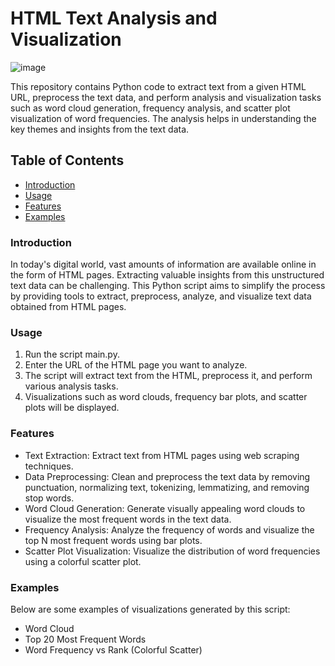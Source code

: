 # **HTML Text Analysis and Visualization**


![image](https://github.com/sahar-hamdi/HTML-Text-Processing-and-Visualization-with-python/assets/93557883/32937b60-61a5-4d30-af6f-410d9cba6b39)






This repository contains Python code to extract text from a given HTML URL, preprocess the text data, and perform analysis and visualization tasks such as word cloud generation, frequency analysis, and scatter plot visualization of word frequencies. The analysis helps in understanding the key themes and insights from the text data.

## **Table of Contents**

* [Introduction](#introduction)
* [Usage](#usage)
* [Features](#features)
* [Examples](#examples)




### **Introduction**

In today's digital world, vast amounts of information are available online in the form of HTML pages. Extracting valuable insights from this unstructured text data can be challenging. This Python script aims to simplify the process by providing tools to extract, preprocess, analyze, and visualize text data obtained from HTML pages.


### **Usage**

1. Run the script main.py.
2. Enter the URL of the HTML page you want to analyze.
3. The script will extract text from the HTML, preprocess it, and perform various analysis tasks.
4. Visualizations such as word clouds, frequency bar plots, and scatter plots will be displayed.

### **Features**

* Text Extraction: Extract text from HTML pages using web scraping techniques.
* Data Preprocessing: Clean and preprocess the text data by removing punctuation, normalizing text, tokenizing, lemmatizing, and removing stop words.
* Word Cloud Generation: Generate visually appealing word clouds to visualize the most frequent words in the text data.
* Frequency Analysis: Analyze the frequency of words and visualize the top N most frequent words using bar plots.
* Scatter Plot Visualization: Visualize the distribution of word frequencies using a colorful scatter plot.


### **Examples**

Below are some examples of visualizations generated by this script:

* Word Cloud
* Top 20 Most Frequent Words
* Word Frequency vs Rank (Colorful Scatter)
